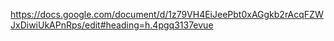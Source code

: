 https://docs.google.com/document/d/1z79VH4EiJeePbt0xAGgkb2rAcqFZWJxDiwiUkAPnRps/edit#heading=h.4pgq3137evue